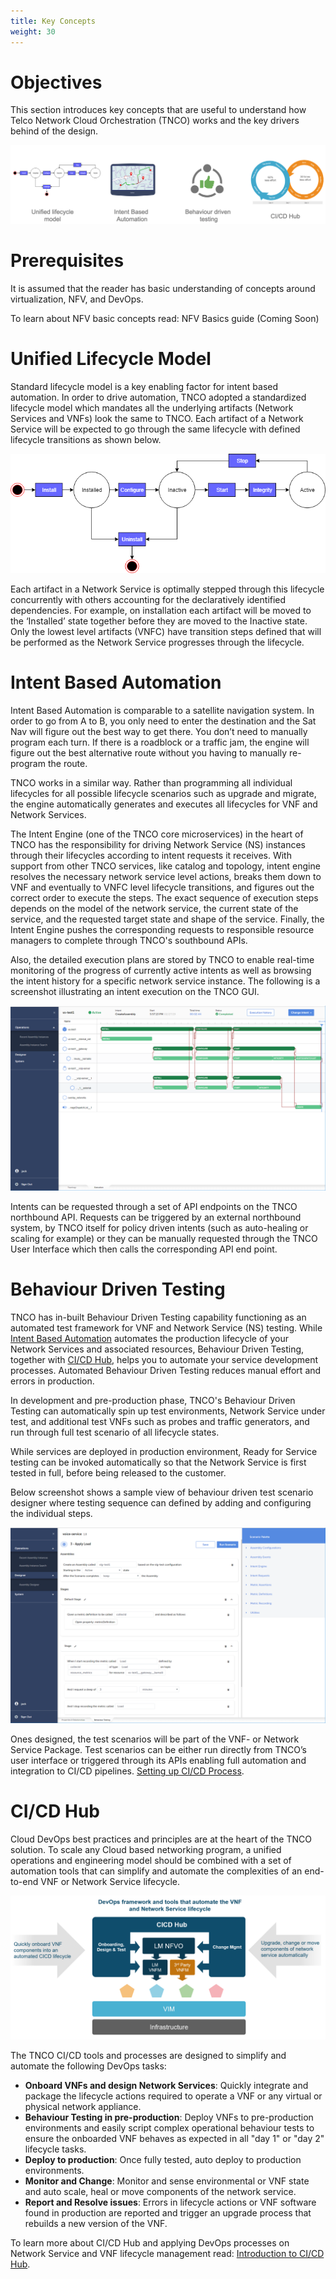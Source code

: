 ```yaml
---
title: Key Concepts
weight: 30
---
```

# Objectives

This section introduces key concepts that are useful to understand how Telco Network Cloud Orchestration (TNCO) works and the key drivers behind of the design.

![Key Concepts](/images/key-concepts/key-concepts.png "Key Concepts")

# Prerequisites

It is assumed that the reader has basic understanding of concepts around virtualization, NFV, and DevOps.

To learn about NFV basic concepts read: NFV Basics guide (Coming Soon)

# Unified Lifecycle Model
Standard lifecycle model is a key enabling factor for intent based automation. In order to drive automation, TNCO adopted a standardized lifecycle model which mandates all the underlying artifacts (Network Services and VNFs) look the same to TNCO. Each artifact of a Network Service will be expected to go through the same lifecycle with defined lifecycle transitions as shown below.

![Unified Lifecycle Model](/images/key-concepts/unified-lifecycle-model.png "Unified Lifecycle Model")

Each artifact in a Network Service is optimally stepped through this lifecycle concurrently with others accounting for the declaratively identified dependencies. For example, on installation each artifact will be moved to the ‘Installed’ state together before they are moved to the Inactive state. Only the lowest level artifacts (VNFC) have transition steps defined that will be performed as the Network Service progresses through the lifecycle.

# Intent Based Automation
Intent Based Automation is comparable to a satellite navigation system. In order to go from A to B, you only need to enter the destination and the Sat Nav will figure out the best way to get there. You don’t need to manually program each turn. If there is a roadblock or a traffic jam, the engine will figure out the best alternative route without you having to manually re-program the route.

TNCO works in a similar way. Rather than programming all individual lifecycles for all possible lifecycle scenarios such as upgrade and migrate, the engine automatically generates and executes all lifecycles for VNF and Network Services.

The Intent Engine (one of the TNCO core microservices) in the heart of TNCO has the responsibility for driving Network Service (NS) instances through their lifecycles according to intent requests it receives. With support from other TNCO services, like catalog and topology, intent engine resolves the necessary network service level actions, breaks them down to VNF and eventually to VNFC level lifecycle transitions, and figures out the correct order to execute the steps. The exact sequence of execution steps depends on the model of the network service, the current state of the service, and the requested target state and shape of the service. Finally, the Intent Engine pushes the corresponding requests to responsible resource managers to complete through TNCO's southbound APIs.

Also, the detailed execution plans are stored by TNCO to enable real-time monitoring of the progress of currently active intents as well as browsing the intent history for a specific network service instance. The following is a screenshot illustrating an intent execution on the TNCO GUI.

![Intent Execution Flow](/images/key-concepts/intent-execution.png "Intent Execution Flow")

Intents can be requested through a set of API endpoints on the TNCO northbound API. Requests can be triggered by an external northbound system, by TNCO itself for policy driven intents (such as auto-healing or scaling for example) or they can be manually requested through the TNCO User Interface which then calls the corresponding API end point.

# Behaviour Driven Testing
TNCO has in-built Behaviour Driven Testing capability functioning as an automated test framework for VNF and Network Service (NS) testing. While [Intent Based Automation](/key-concepts/#intent-based-automation "Intent Based Automation") automates the production lifecycle of your Network Services and associated resources, Behaviour Driven Testing, together with [CI/CD Hub](/key-concepts/#ci-cd-hub "CI/CD Hub Introduction"), helps you to automate your service development processes. Automated Behaviour Driven Testing reduces manual effort and errors in production. 

In development and pre-production phase, TNCO's Behaviour Driven Testing can automatically spin up test environments, Network Service under test, and additional test VNFs such as probes and traffic generators, and run through full test scenario of all lifecycle states.

While services are deployed in production environment, Ready for Service testing can be invoked automatically so that the Network Service is first tested in full, before being released to the customer.

Below screenshot shows a sample view of behaviour driven test scenario designer where testing sequence can defined by adding and configuring the individual steps.

![Behaviour Driven Testing](/images/key-concepts/behaviour-driven-testing.png "Behaviour Driven Testing")

Ones designed, the test scenarios will be part of the VNF- or Network Service Package. Test scenarios  can be either run directly from TNCO’s user interface or triggered through its APIs enabling full automation and integration to CI/CD pipelines. [Setting up CI/CD Process](/user-guides/cicd/getting-started).

# CI/CD Hub
Cloud DevOps best practices and principles are at the heart of the TNCO solution. To scale any Cloud based networking program, a unified operations and engineering model should be combined with a set of automation tools that can simplify and automate the complexities of an end-to-end VNF or Network Service lifecycle.

![NFV DevOps](/images/user-guides/cicd/overview/overview.png "NFV DevOps")

The TNCO CI/CD tools and processes are designed to simplify and automate the following DevOps tasks:

- **Onboard VNFs and design Network Services**: Quickly integrate and package the lifecycle actions required to operate a VNF or any virtual or physical network appliance. 
- **Behaviour Testing in pre-production**: Deploy VNFs to pre-production environments and easily script complex operational behaviour tests to ensure the onboarded VNF behaves as expected in all "day 1" or "day 2" lifecycle tasks.
- **Deploy to production**: Once fully tested, auto deploy to production environments. 
- **Monitor and Change**: Monitor and sense environmental or VNF state and auto scale, heal or move components of the network service.  
- **Report and Resolve issues**: Errors in lifecycle actions or VNF software found in production are reported and trigger an upgrade process that rebuilds a new version of the VNF. 

To learn more about CI/CD Hub and applying DevOps processes on Network Service and VNF lifecycle management read: [Introduction to CI/CD Hub](/user-guides/cicd/introduction).


